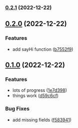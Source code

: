 ### [0.2.1](https://github.com/steryereo/ci-test/compare/v0.2.0...v0.2.1) (2022-12-22)

## [0.2.0](https://github.com/steryereo/ci-test/compare/v0.1.0...v0.2.0) (2022-12-22)


### Features

* add sayHi function ([b7552f9](https://github.com/steryereo/ci-test/commit/b7552f939b9b5b460aabd9d6e1157de8bc05cb5c))

## [0.1.0](https://github.com/steryereo/ci-test/compare/1e7d3986aa6ecbc5505b44606763a82b7596532b...v0.1.0) (2022-12-22)


### Features

* lots of progress ([1e7d398](https://github.com/steryereo/ci-test/commit/1e7d3986aa6ecbc5505b44606763a82b7596532b))
* things work ([d59c6cf](https://github.com/steryereo/ci-test/commit/d59c6cfb6fe939dfc4998e13e5543b28943f840c))


### Bug Fixes

* add missing fields ([f583941](https://github.com/steryereo/ci-test/commit/f583941fa1a712f439c38473e875887c32463702))

